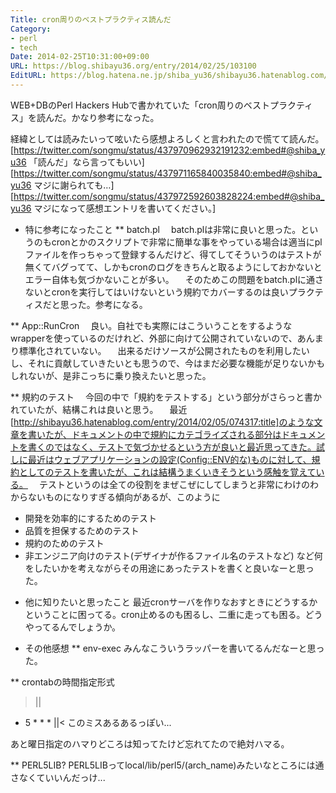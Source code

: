 ```yaml
---
Title: cron周りのベストプラクティス読んだ
Category:
- perl
- tech
Date: 2014-02-25T10:31:00+09:00
URL: https://blog.shibayu36.org/entry/2014/02/25/103100
EditURL: https://blog.hatena.ne.jp/shiba_yu36/shibayu36.hatenablog.com/atom/entry/12921228815718985020
---
```


WEB+DBのPerl Hackers Hubで書かれていた「cron周りのベストプラクティス」を読んだ。かなり参考になった。

経緯としては読みたいって呟いたら感想よろしくと言われたので慌てて読んだ。
[https://twitter.com/songmu/status/437970962932191232:embed#@shiba_yu36 「読んだ」なら言ってもいい]
[https://twitter.com/songmu/status/437971165840035840:embed#@shiba_yu36 マジに謝られても…]
[https://twitter.com/songmu/status/437972592603828224:embed#@shiba_yu36 マジになって感想エントリを書いてください。]

* 特に参考になったこと
** batch.pl
　batch.plは非常に良いと思った。というのもcronとかのスクリプトで非常に簡単な事をやっている場合は適当にplファイルを作っちゃって登録するんだけど、得てしてそういうのはテストが無くてバグってて、しかもcronのログをきちんと取るようにしておかないとエラー自体も気づかないことが多い。
　そのためこの問題をbatch.plに通さないとcronを実行してはいけないという規約でカバーするのは良いプラクティスだと思った。参考になる。

** App::RunCron
　良い。自社でも実際にはこういうことをするようなwrapperを使っているのだけれど、外部に向けて公開されていないので、あんまり標準化されていない。
　出来るだけソースが公開されたものを利用したいし、それに貢献していきたいとも思うので、今はまだ必要な機能が足りないかもしれないが、是非こっちに乗り換えたいと思った。

** 規約のテスト
　今回の中で「規約をテストする」という部分がさらっと書かれていたが、結構これは良いと思う。
　最近[http://shibayu36.hatenablog.com/entry/2014/02/05/074317:title]のような文章を書いたが、ドキュメントの中で規約にカテゴライズされる部分はドキュメントを書くのではなく、テストで気づかせるという方が良いと最近思ってきた。試しに最近はウェブアプリケーションの設定(Config::ENV的な)ものに対して、規約としてのテストを書いたが、これは結構うまくいきそうという感触を覚えている。
　テストというのは全ての役割をまぜこぜにしてしまうと非常にわけのわからないものになりすぎる傾向があるが、このように
- 開発を効率的にするためのテスト
- 品質を担保するためのテスト
- 規約のためのテスト
- 非エンジニア向けのテスト(デザイナが作るファイル名のテストなど)
など何をしたいかを考えながらその用途にあったテストを書くと良いなーと思った。


* 他に知りたいと思ったこと
最近cronサーバを作りなおすときにどうするかということに困ってる。cron止めるのも困るし、二重に走っても困る。どうやってるんでしょうか。


* その他感想
** env-exec
みんなこういうラッパーを書いてるんだなーと思った。

** crontabの時間指定形式
>||
* 5 * * *
||<
このミスあるあるっぽい...

あと曜日指定のハマりどころは知ってたけど忘れてたので絶対ハマる。

** PERL5LIB?
PERL5LIBってlocal/lib/perl5/(arch_name)みたいなところには通さなくていいんだっけ...
